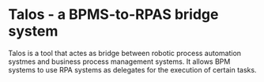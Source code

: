# Talos - a BPMS-to-RPAS bridge system
Talos is a tool that actes as bridge between robotic process automation systmes and business process management systems. It allows BPM systems to use RPA systems as delegates for the execution of certain tasks.

